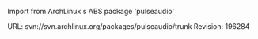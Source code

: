 Import from ArchLinux's ABS package 'pulseaudio'

URL: svn://svn.archlinux.org/packages/pulseaudio/trunk
Revision: 196284
